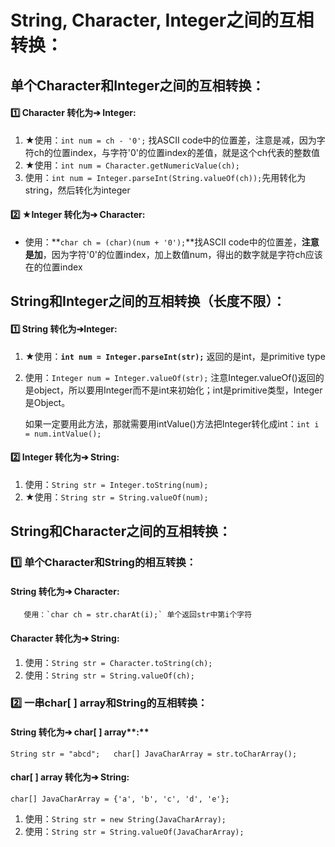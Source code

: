 # String, Character, Integer之间的互相转换：

## 单个Character和Integer之间的互相转换：

#### **1️⃣  Character 转化为➔ Integer:**

1. ★使用：`int num = ch - '0';` 找ASCII code中的位置差，注意是减，因为字符ch的位置index，与字符'0'的位置index的差值，就是这个ch代表的整数值
2. ★使用：`int num = Character.getNumericValue(ch);`
3. 使用：`int num = Integer.parseInt(String.valueOf(ch));`先用转化为string，然后转化为integer



#### **2️⃣**  ★**Integer 转化为➔ Character:**

* 使用：**`char ch = (char)(num + '0');`**找ASCII code中的位置差，**注意是加**，因为字符'0'的位置index，加上数值num，得出的数字就是字符ch应该在的位置index





## String和Integer之间的互相转换（长度不限）：

#### **1️⃣  String 转化为➔Integer:**

1. ★使用：**`int num = Integer.parseInt(str);`** 返回的是int，是primitive type
2. 使用：`Integer num = Integer.valueOf(str);` 注意Integer.valueOf\(\)返回的是object，所以要用Integer而不是int来初始化；int是primitive类型，Integer是Object。 

   如果一定要用此方法，那就需要用intValue\(\)方法把Integer转化成int：`int i = num.intValue();`  

#### **2️⃣  Integer 转化为➔ String:**

1. 使用：`String str = Integer.toString(num);`
2. ★使用：`String str = String.valueOf(num);`





## String和Character之间的互相转换：

### **1️⃣ 单个Character和String的相互转换：**

#### **String 转化为➔ Character:**

       使用：`char ch = str.charAt(i);` 单个返回str中第i个字符

#### **Character 转化为➔ String:**

1. 使用：`String str = Character.toString(ch);`
2. 使用：`String str = String.valueOf(ch);`





### 2️⃣ 一串char\[ \] array和**String的互相转换：**

#### **String 转化为➔** char\[ \] array**:**

`String str = "abcd";  
char[] JavaCharArray = str.toCharArray();`

#### 

#### char\[ \] array **转化为➔ String:**

`char[] JavaCharArray = {'a', 'b', 'c', 'd', 'e'};` 

1. 使用：`String str = new String(JavaCharArray);`
2. 使用：`String str = String.valueOf(JavaCharArray);`



